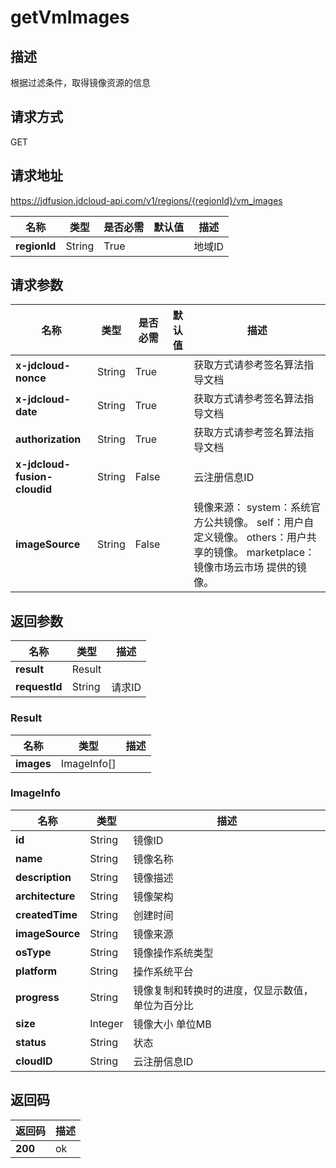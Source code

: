 # getVmImages


## 描述
根据过滤条件，取得镜像资源的信息

## 请求方式
GET

## 请求地址
https://jdfusion.jdcloud-api.com/v1/regions/{regionId}/vm_images

|名称|类型|是否必需|默认值|描述|
|---|---|---|---|---|
|**regionId**|String|True| |地域ID|

## 请求参数
|名称|类型|是否必需|默认值|描述|
|---|---|---|---|---|
|**x-jdcloud-nonce**|String|True| |获取方式请参考签名算法指导文档|
|**x-jdcloud-date**|String|True| |获取方式请参考签名算法指导文档|
|**authorization**|String|True| |获取方式请参考签名算法指导文档|
|**x-jdcloud-fusion-cloudid**|String|False| |云注册信息ID|
|**imageSource**|String|False| |镜像来源： system：系统官方公共镜像。 self：用户自定义镜像。 others：用户共享的镜像。 marketplace：镜像市场云市场 提供的镜像。|


## 返回参数
|名称|类型|描述|
|---|---|---|
|**result**|Result| |
|**requestId**|String|请求ID|

### Result
|名称|类型|描述|
|---|---|---|
|**images**|ImageInfo[]| |
### ImageInfo
|名称|类型|描述|
|---|---|---|
|**id**|String|镜像ID|
|**name**|String|镜像名称|
|**description**|String|镜像描述|
|**architecture**|String|镜像架构|
|**createdTime**|String|创建时间|
|**imageSource**|String|镜像来源|
|**osType**|String|镜像操作系统类型|
|**platform**|String|操作系统平台|
|**progress**|String|镜像复制和转换时的进度，仅显示数值，单位为百分比|
|**size**|Integer|镜像大小 单位MB|
|**status**|String|状态|
|**cloudID**|String|云注册信息ID|

## 返回码
|返回码|描述|
|---|---|
|**200**|ok|

